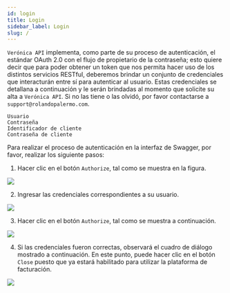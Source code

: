 ```yaml
---
id: login
title: Login
sidebar_label: Login
slug: /
---
```


`Verónica API` implementa, como parte de su proceso de autenticación, el estándar OAuth 2.0 con el flujo de propietario de la contraseña; esto quiere decir que para poder obtener un token que nos permita hacer uso de los distintos servicios RESTful, deberemos brindar un conjunto de credenciales que interacturán entre sí para autenticar al usuario. Estas credenciales se detallana a continuación y le serán brindadas al momento que solicite su alta a `Verónica API`. Si no las tiene o las olvidó, por favor contactarse a `support@rolandopalermo.com`.
```
Usuario
Contraseña
Identificador de cliente
Contraseña de cliente
```
Para realizar el proceso de autenticación en la interfaz de Swagger, por favor, realizar los siguiente pasos:

1. Hacer clic en el botón `Authorize`, tal como se muestra en la figura.

<img src="https://i.imgur.com/ErHWy2Q.png"/>

2. Ingresar las credenciales correspondientes a su usuario.

<img src="https://i.imgur.com/gaIOQFE.png"/>

3. Hacer clic en el botón `Authorize`, tal como se muestra a continuación.

<img src="https://i.imgur.com/zwNWMJn.png"/>

4. Si las credenciales fueron correctas, observará el cuadro de diálogo mostrado a continuación. En este punto, puede hacer clic en el botón `Close` puesto que ya estará habilitado para utilizar la plataforma de facturación.

<img src="https://i.imgur.com/RTrCG0z.png"/>